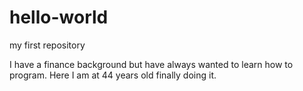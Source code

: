 # hello-world
my first repository

I have a finance background but have always wanted to learn how to program.  Here I am at 44 years old finally doing it.
